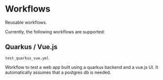 # Workflows
Reusable workflows.

Currently, the following workflows are supported:
## Quarkus / Vue.js
`test_quarkus_vue.yml`

Workflow to test a web app built using a quarkus backend and a vue.js UI. 
It automatically assumes that a postgres db is needed.

